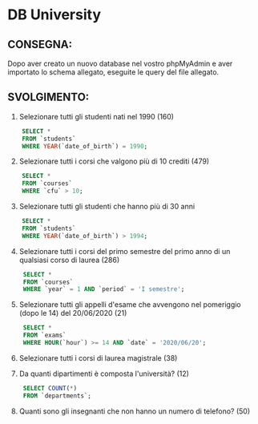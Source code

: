 # DB University

## CONSEGNA:

Dopo aver creato un nuovo database nel vostro phpMyAdmin e aver importato lo schema allegato, eseguite le query del file allegato.

## SVOLGIMENTO:

1. Selezionare tutti gli studenti nati nel 1990 (160)

```sql
    SELECT *
    FROM `students`
    WHERE YEAR(`date_of_birth`) = 1990;
```

2. Selezionare tutti i corsi che valgono più di 10 crediti (479)

```sql
    SELECT *
    FROM `courses`
    WHERE `cfu` > 10;
```

3. Selezionare tutti gli studenti che hanno più di 30 anni

```sql
    SELECT *
    FROM `students`
    WHERE YEAR(`date_of_birth`) > 1994;
```

4. Selezionare tutti i corsi del primo semestre del primo anno di un qualsiasi corso di
   laurea (286)

   ```sql
    SELECT *
    FROM `courses`
    WHERE `year` = 1 AND `period` = 'I semestre';
   ```

5. Selezionare tutti gli appelli d'esame che avvengono nel pomeriggio (dopo le 14) del
   20/06/2020 (21)

   ```sql
    SELECT *
    FROM `exams`
    WHERE HOUR(`hour`) >= 14 AND `date` = '2020/06/20';
   ```

6. Selezionare tutti i corsi di laurea magistrale (38)
<!--
   ```sql
    SELECT * FROM `courses` WHERE `degree_id` = 2;
   ``` -->

7. Da quanti dipartimenti è composta l'università? (12)

   ```sql
    SELECT COUNT(*)
    FROM `departments`;
   ```

8. Quanti sono gli insegnanti che non hanno un numero di telefono? (50)

   ```sql

   ```
